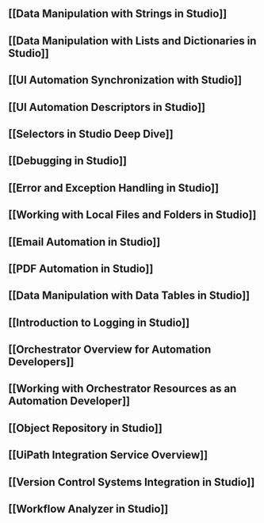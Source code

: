 ## [[Data Manipulation with Strings in Studio]]
## [[Data Manipulation with Lists and Dictionaries in Studio]]
## [[UI Automation Synchronization with Studio]]
## [[UI Automation Descriptors in Studio]]
## [[Selectors in Studio Deep Dive]]
## [[Debugging in Studio]]
## [[Error and Exception Handling in Studio]]
## [[Working with Local Files and Folders in Studio]]
## [[Email Automation in  Studio]]
## [[PDF Automation in Studio]]
## [[Data Manipulation with Data Tables in Studio]]
## [[Introduction to Logging in Studio]]
## [[Orchestrator Overview for Automation Developers]]
## [[Working with Orchestrator Resources as an Automation Developer]]
## [[Object Repository in Studio]]
## [[UiPath Integration Service Overview]]
## [[Version Control Systems Integration in Studio]]
## [[Workflow Analyzer in Studio]]